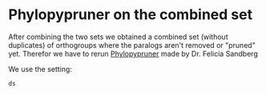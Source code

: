 # Phylopypruner on the combined set
After combining the two sets we obtained a combined set (without duplicates) of orthogroups where the paralogs aren't removed or "pruned" yet.
Therefor we have to rerun [Phylopypruner](https://github.com/fethalen/phylopypruner) made by Dr. Felicia Sandberg

We use the setting:

```
ds
```
